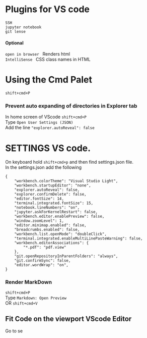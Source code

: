# Plugins for VS code
```SSH```  
```jupyter notebook```  
```git lense```  
#### Optional
```open in browser ```  Renders html  
```IntelliSense ``` CSS class names in HTML 

# Using the Cmd Palet
```
shift+cmd+P
```

### Prevent auto expanding of directories in Explorer tab
In home screen of VScode `shift+cmd+P`  
Type `Open User Settings (JSON)`  
Add the line `"explorer.autoReveal": false`  


# SETTINGS VS code.
On keyboard hold `shift+cmd+p` and then find settings.json file.  
In the settings.json add the following
```
{
    "workbench.colorTheme": "Visual Studio Light",
    "workbench.startupEditor": "none",
    "explorer.autoReveal": false,
    "explorer.confirmDelete": false,
    "editor.fontSize": 14,
    "terminal.integrated.fontSize": 15,
    "notebook.lineNumbers": "on",
    "jupyter.askForKernelRestart": false,
    "workbench.editor.enablePreview": false,
    "window.zoomLevel": 1,
    "editor.minimap.enabled": false,
    "breadcrumbs.enabled": false,
    "workbench.list.openMode": "doubleClick",
    "terminal.integrated.enableMultiLinePasteWarning": false,
    "workbench.editorAssociations": {
        "*.pdf": "pdf.view"
    },
    "git.openRepositoryInParentFolders": "always",
    "git.confirmSync": false,
    "editor.wordWrap": "on",
}
```



### Render MarkDown
`shift+cmd+P`  
Type `Markdown: Open Preview`  
OR `shift+cmd+V`  


## Fit Code on the viewport VScode Editor
Go to se